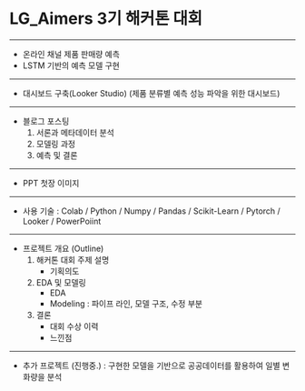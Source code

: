 # LG_Aimers 3기 해커톤 대회
------------------------
 - 온라인 채널 제품 판매량 예측
 - LSTM 기반의 예측 모델 구현
------------------------
 - 대시보드 구축(Looker Studio) (제품 분류별 예측 성능 파악을 위한 대시보드)
------------------------
 - 블로그 포스팅
   1) 서론과 메타데이터 분석
   2) 모델링 과정
   3) 예측 및 결론
------------------------
 - PPT 첫장 이미지 
------------------------
 - 사용 기술 : Colab / Python / Numpy / Pandas / Scikit-Learn / Pytorch / Looker / PowerPoiint
------------------------
 - 프로젝트 개요 (Outline)
   1) 해커톤 대회 주제 설명
       - 기획의도 
   2) EDA 및 모델링
      - EDA 
      - Modeling : 파이프 라인, 모델 구조, 수정 부분
   3) 결론
       - 대회 수상 이력
       - 느낀점
------------------------
- 추가 프로젝트 (진행중.)
   : 구현한 모델을 기반으로 공공데이터를 활용하여 일별 변화량을 분석 
